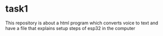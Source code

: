 # task1
This repository is about a html program which converts voice to text and have a file that explains setup steps of esp32 in the computer

